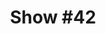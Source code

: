 ---
title: 'Show #42'
pubDate: 2025-07-11
description: 'turn the camera on'
spinitron: https://spinitron.com/KUCR/pl/21257923/Quadraphonic-Rock-Block
spotify: https://open.spotify.com/embed/playlist/3q1iQkVLaoq8vBfld2ubgP
tags:
  - posthardcore
  - aka screamo
  - aka emo
---